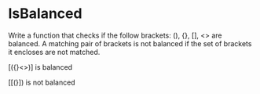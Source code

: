 # IsBalanced
Write a function that checks if the follow brackets: (), {}, [], <> are balanced. A matching pair of brackets is not balanced if the set of brackets it encloses are not matched.

[({}<>)] is balanced

[[(}]) is not balanced
